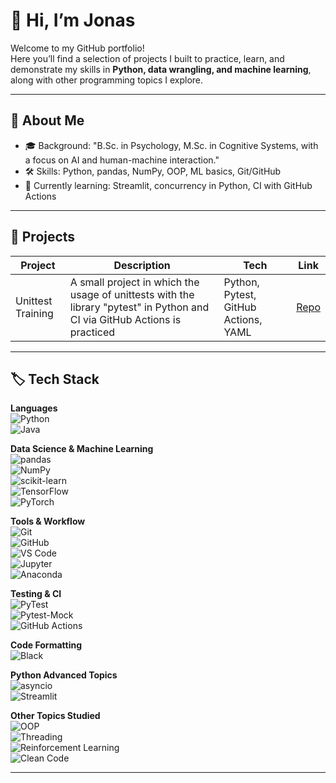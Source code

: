 # 👋 Hi, I’m Jonas

Welcome to my GitHub portfolio!  
Here you’ll find a selection of projects I built to practice, learn, and demonstrate my skills in **Python, data wrangling, and machine learning**, along with other programming topics I explore.

---

## 🚀 About Me
- 🎓 Background: "B.Sc. in Psychology, M.Sc. in Cognitive Systems, with a focus on AI and human-machine interaction."
- 🛠️ Skills: Python, pandas, NumPy, OOP, ML basics, Git/GitHub
- 🌱 Currently learning: Streamlit, concurrency in Python, CI with GitHub Actions

---

## 📂 Projects

| Project | Description | Tech | Link |
|---------|-------------|------|------|
| Unittest Training | A small project in which the usage of unittests with the library "pytest" in Python and CI via GitHub Actions is practiced | Python, Pytest, GitHub Actions, YAML | [Repo](https://github.com/jonasnew501/unittest_training) |
<!--
| Tetris Game | Simple implementation of Tetris solely in NumPy (and controls using PyGame) as a practice project | Python, NumPy, PyGame | [Repo](https://github.com/jonasnew501/Tetris) |
-->
---

## 🏷️ Tech Stack

**Languages**  
![Python](https://img.shields.io/badge/Python-3.13-3776AB?logo=python&logoColor=white)  
![Java](https://img.shields.io/badge/Java-OOP-007396?logo=openjdk&logoColor=white)
<!-- ![Java](https://img.shields.io/badge/Java-OOP-007396?logo=https://raw.githubusercontent.com/jonasnew501/portfolio/688e9376021241c4516c21cb34ca86dd7bb212bd/images/java_coffeeCup_logo.png&logoColor=white) -->
<!-- ![Java](https://img.shields.io/badge/Java-OOP-007396?logo=https://raw.githubusercontent.com/jonasnew501/portfolio/main/images/java_coffeeCup_logo.png&logoColor=white) -->

**Data Science & Machine Learning**  
![pandas](https://img.shields.io/badge/pandas-Data%20Wrangling-150458?logo=pandas&logoColor=white)  
![NumPy](https://img.shields.io/badge/NumPy-Scientific%20Computing-013243?logo=numpy&logoColor=white)  
![scikit-learn](https://img.shields.io/badge/scikit--learn-ML-F7931E?logo=scikitlearn&logoColor=white)  
![TensorFlow](https://img.shields.io/badge/TensorFlow-Deep%20Learning-FF6F00?logo=tensorflow&logoColor=white)  
![PyTorch](https://img.shields.io/badge/PyTorch-Deep%20Learning-EE4C2C?logo=pytorch&logoColor=white)

**Tools & Workflow**  
![Git](https://img.shields.io/badge/Git-Version%20Control-F05032?logo=git&logoColor=white)  
![GitHub](https://img.shields.io/badge/GitHub-Repos-181717?logo=github&logoColor=white)  
![VS Code](https://img.shields.io/badge/VS%20Code-IDE-007ACC?logo=visualstudiocode&logoColor=white)  
![Jupyter](https://img.shields.io/badge/Jupyter-Notebooks-F37626?logo=jupyter&logoColor=white)  
![Anaconda](https://img.shields.io/badge/Anaconda-Package%20Management-44A833?logo=anaconda&logoColor=white)

**Testing & CI**  
![PyTest](https://img.shields.io/badge/Testing-PyTest-46375B?logo=pytest&logoColor=white)  
![Pytest-Mock](https://img.shields.io/badge/Testing-Pytest--Mock-6A5ACD?logo=pytest&logoColor=white)  
![GitHub Actions](https://img.shields.io/badge/CI-GitHub%20Actions-2088FF?logo=githubactions&logoColor=white)

**Code Formatting**  
![Black](https://img.shields.io/badge/Auto%20Formatting-Black-000000?logo=python&logoColor=white)

**Python Advanced Topics**  
![asyncio](https://img.shields.io/badge/Python-asyncio-3776AB?logo=python&logoColor=white)  
![Streamlit](https://img.shields.io/badge/Python-Streamlit-FF4B4B?logo=streamlit&logoColor=white)

**Other Topics Studied**  
![OOP](https://img.shields.io/badge/OOP-Object%20Oriented%20Programming-4CAF50)  
![Threading](https://img.shields.io/badge/Python-Threading-795548)  
![Reinforcement Learning](https://img.shields.io/badge/RL-Deep%20Q--Learning%2C%20Policy%20Gradient%20Methods-008080)  
![Clean Code](https://img.shields.io/badge/Reading-Clean%20Code-000000)

<!-- ![Reinforcement Learning](https://img.shields.io/badge/RL-Deep%20Q--Learning,%50Deep%20Q--Learning-008080)   -->
---

<!-- !
## 📫 Contact
- Email: XXX.de
---

-->
